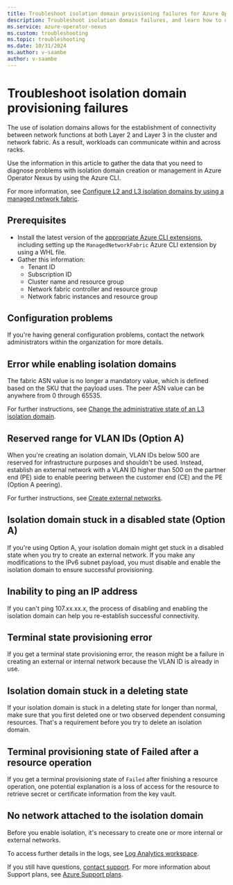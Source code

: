 ```yaml
---
title: Troubleshoot isolation domain provisioning failures for Azure Operator Nexus
description: Troubleshoot isolation domain failures, and learn how to debug failure codes.
ms.service: azure-operator-nexus
ms.custom: troubleshooting
ms.topic: troubleshooting
ms.date: 10/31/2024
ms.author: v-saambe
author: v-saambe
---
```


# Troubleshoot isolation domain provisioning failures

The use of isolation domains allows for the establishment of connectivity between network functions at both Layer 2 and Layer 3 in the cluster and network fabric. As a result, workloads can communicate within and across racks.

Use the information in this article to gather the data that you need to diagnose problems with isolation domain creation or management in Azure Operator Nexus by using the Azure CLI.

For more information, see [Configure L2 and L3 isolation domains by using a managed network fabric](./howto-configure-isolation-domain.md).

## Prerequisites

* Install the latest version of the [appropriate Azure CLI extensions](./howto-install-cli-extensions.md), including setting up the `ManagedNetworkFabric` Azure CLI extension by using a WHL file.
* Gather this information:
  * Tenant ID
  * Subscription ID
  * Cluster name and resource group
  * Network fabric controller and resource group
  * Network fabric instances and resource group

## Configuration problems

If you're having general configuration problems, contact the network administrators within the organization for more details.

## Error while enabling isolation domains  

The fabric ASN value is no longer a mandatory value, which is defined based on the SKU that the payload uses. The peer ASN value can be anywhere from 0 through 65535.

For further instructions, see [Change the administrative state of an L3 isolation domain](./howto-configure-isolation-domain.md#change-the-administrative-state-of-an-l3-isolation-domain).

## Reserved range for VLAN IDs (Option A)

When you're creating an isolation domain, VLAN IDs below 500 are reserved for infrastructure purposes and shouldn't be used. Instead, establish an external network with a VLAN ID higher than 500 on the partner end (PE) side to enable peering between the customer end (CE) and the PE (Option A peering).

For further instructions, see [Create external networks](./howto-configure-isolation-domain.md#create-an-external-network-with-option-a).

## Isolation domain stuck in a disabled state (Option A)

If you're using Option A, your isolation domain might get stuck in a disabled state when you try to create an external network. If you make any modifications to the IPv6 subnet payload, you must disable and enable the isolation domain to ensure successful provisioning.

## Inability to ping an IP address

If you can't ping 107.xx.xx.x, the process of disabling and enabling the isolation domain can help you re-establish successful connectivity.

## Terminal state provisioning error

If you get a terminal state provisioning error, the reason might be a failure in creating an external or internal network because the VLAN ID is already in use.

## Isolation domain stuck in a deleting state

If your isolation domain is stuck in a deleting state for longer than normal, make sure that you first deleted one or two observed dependent consuming resources. That's a requirement before you try to delete an isolation domain.

## Terminal provisioning state of Failed after a resource operation

If you get a terminal provisioning state of `Failed` after finishing a resource operation, one potential explanation is a loss of access for the resource to retrieve secret or certificate information from the key vault.

## No network attached to the isolation domain

Before you enable isolation, it's necessary to create one or more internal or external networks.

To access further details in the logs, see [Log Analytics workspace](/azure/articles/operator-nexus/concepts-observability#log-analytic-workspace).

If you still have questions, [contact support](https://portal.azure.com/?#blade/Microsoft_Azure_Support/HelpAndSupportBlade).
For more information about Support plans, see [Azure Support plans](https://azure.microsoft.com/support/plans/response/).
